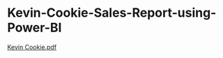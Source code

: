 # Kevin-Cookie-Sales-Report-using-Power-BI

[Kevin Cookie.pdf](https://github.com/VeeraDinesh/Kevin-Cookie-Sales-Report-using-Power-BI/files/8501231/Kevin.Cookie.pdf)

